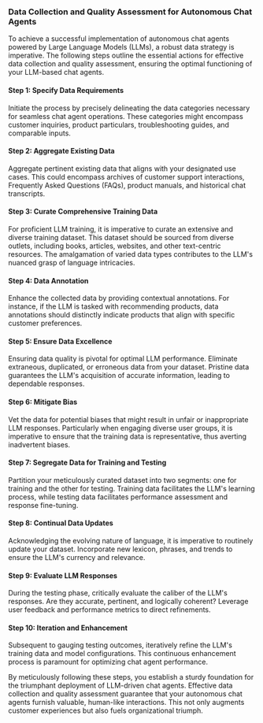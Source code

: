 ### Data Collection and Quality Assessment for Autonomous Chat Agents

To achieve a successful implementation of autonomous chat agents powered by Large Language Models (LLMs), a robust data strategy is imperative. The following steps outline the essential actions for effective data collection and quality assessment, ensuring the optimal functioning of your LLM-based chat agents.

#### Step 1: Specify Data Requirements

Initiate the process by precisely delineating the data categories necessary for seamless chat agent operations. These categories might encompass customer inquiries, product particulars, troubleshooting guides, and comparable inputs.

#### Step 2: Aggregate Existing Data

Aggregate pertinent existing data that aligns with your designated use cases. This could encompass archives of customer support interactions, Frequently Asked Questions (FAQs), product manuals, and historical chat transcripts.

#### Step 3: Curate Comprehensive Training Data

For proficient LLM training, it is imperative to curate an extensive and diverse training dataset. This dataset should be sourced from diverse outlets, including books, articles, websites, and other text-centric resources. The amalgamation of varied data types contributes to the LLM's nuanced grasp of language intricacies.

#### Step 4: Data Annotation

Enhance the collected data by providing contextual annotations. For instance, if the LLM is tasked with recommending products, data annotations should distinctly indicate products that align with specific customer preferences.

#### Step 5: Ensure Data Excellence

Ensuring data quality is pivotal for optimal LLM performance. Eliminate extraneous, duplicated, or erroneous data from your dataset. Pristine data guarantees the LLM's acquisition of accurate information, leading to dependable responses.

#### Step 6: Mitigate Bias

Vet the data for potential biases that might result in unfair or inappropriate LLM responses. Particularly when engaging diverse user groups, it is imperative to ensure that the training data is representative, thus averting inadvertent biases.

#### Step 7: Segregate Data for Training and Testing

Partition your meticulously curated dataset into two segments: one for training and the other for testing. Training data facilitates the LLM's learning process, while testing data facilitates performance assessment and response fine-tuning.

#### Step 8: Continual Data Updates

Acknowledging the evolving nature of language, it is imperative to routinely update your dataset. Incorporate new lexicon, phrases, and trends to ensure the LLM's currency and relevance.

#### Step 9: Evaluate LLM Responses

During the testing phase, critically evaluate the caliber of the LLM's responses. Are they accurate, pertinent, and logically coherent? Leverage user feedback and performance metrics to direct refinements.

#### Step 10: Iteration and Enhancement

Subsequent to gauging testing outcomes, iteratively refine the LLM's training data and model configurations. This continuous enhancement process is paramount for optimizing chat agent performance.

By meticulously following these steps, you establish a sturdy foundation for the triumphant deployment of LLM-driven chat agents. Effective data collection and quality assessment guarantee that your autonomous chat agents furnish valuable, human-like interactions. This not only augments customer experiences but also fuels organizational triumph.